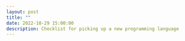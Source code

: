 ```yaml
---
layout: post
title: ""
date: 2022-10-29 15:00:00
description: Checklist for picking up a new programming language
---
```

